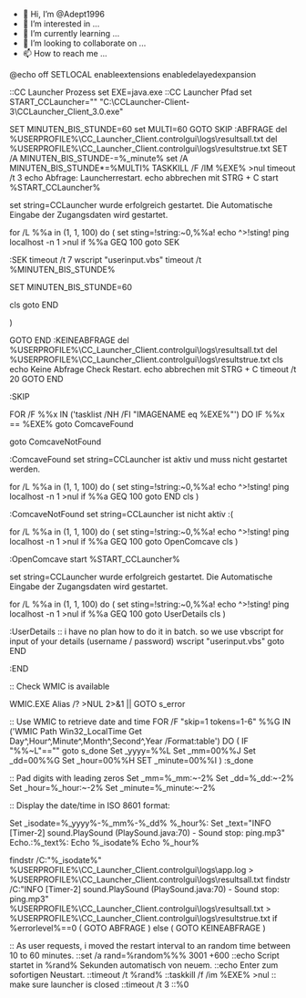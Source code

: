 - 👋 Hi, I’m @Adept1996
- 👀 I’m interested in ...
- 🌱 I’m currently learning ...
- 💞️ I’m looking to collaborate on ...
- 📫 How to reach me ...

<!---
Adept1996/Adept1996 is a ✨ special ✨ repository because its `README.md` (this file) appears on your GitHub profile.
You can click the Preview link to take a look at your changes.
--->
@echo off
SETLOCAL enableextensions enabledelayedexpansion

::CC Launcher Prozess
set EXE=java.exe
::CC Launcher Pfad
set START_CCLauncher="" "C:\CCLauncher-Client-3\CCLauncher_Client_3.0.exe"

SET MINUTEN_BIS_STUNDE=60
set MULTI=60
GOTO SKIP
:ABFRAGE
del %USERPROFILE%\CC_Launcher_Client\.controlgui\logs\resultsall.txt
del %USERPROFILE%\CC_Launcher_Client\.controlgui\logs\resultstrue.txt
SET /A MINUTEN_BIS_STUNDE-=%_minute%
set /A MINUTEN_BIS_STUNDE*=%MULTI%
TASKKILL /F /IM %EXE% >nul
timeout /t 3
echo Abfrage: Launcherrestart.
echo abbrechen mit STRG + C
start %START_CCLauncher%

set string=CCLauncher wurde erfolgreich gestartet. Die Automatische Eingabe der Zugangsdaten wird gestartet.

for /L %%a in (1, 1, 100) do (
set sting=!string:~0,%%a! 
echo ^>!sting!
ping localhost -n 1 >nul
if %%a GEQ 100 goto SEK

:SEK
timeout /t 7
wscript "userinput.vbs"
timeout /t %MINUTEN_BIS_STUNDE%

SET MINUTEN_BIS_STUNDE=60

cls 
goto END

)



GOTO END
:KEINEABFRAGE
del %USERPROFILE%\CC_Launcher_Client\.controlgui\logs\resultsall.txt
del %USERPROFILE%\CC_Launcher_Client\.controlgui\logs\resultstrue.txt
cls 
echo Keine Abfrage Check Restart.
echo abbrechen mit STRG + C
timeout /t 20
GOTO END

:SKIP

FOR /F %%x IN ('tasklist /NH /FI "IMAGENAME eq %EXE%"') DO IF %%x == %EXE% goto ComcaveFound

goto ComcaveNotFound

:ComcaveFound
set string=CCLauncher ist aktiv und muss nicht gestartet werden.

for /L %%a in (1, 1, 100) do (
set sting=!string:~0,%%a! 
echo ^>!sting!
ping localhost -n 1 >nul
if %%a GEQ 100 goto END
cls 
)

:ComcaveNotFound
set string=CCLauncher ist nicht aktiv :(

for /L %%a in (1, 1, 100) do (
set sting=!string:~0,%%a! 
echo ^>!sting!
ping localhost -n 1 >nul
if %%a GEQ 100 goto OpenComcave
cls 
)

:OpenComcave
start %START_CCLauncher%

set string=CCLauncher wurde erfolgreich gestartet. Die Automatische Eingabe der Zugangsdaten wird gestartet.

for /L %%a in (1, 1, 100) do (
set sting=!string:~0,%%a! 
echo ^>!sting!
ping localhost -n 1 >nul
if %%a GEQ 100 goto UserDetails
cls 
)

:UserDetails
:: i have no plan how to do it in batch. so we use vbscript for input of your details (username / password)
wscript "userinput.vbs"
goto END

:END


:: Check WMIC is available



WMIC.EXE Alias /? >NUL 2>&1 || GOTO s_error

:: Use WMIC to retrieve date and time
FOR /F "skip=1 tokens=1-6" %%G IN ('WMIC Path Win32_LocalTime Get Day^,Hour^,Minute^,Month^,Second^,Year /Format:table') DO (
   IF "%%~L"=="" goto s_done
      Set _yyyy=%%L
      Set _mm=00%%J
      Set _dd=00%%G
      Set _hour=00%%H
      SET _minute=00%%I
)
:s_done

:: Pad digits with leading zeros
      Set _mm=%_mm:~-2%
      Set _dd=%_dd:~-2%
      Set _hour=%_hour:~-2%
      Set _minute=%_minute:~-2%

:: Display the date/time in ISO 8601 format:

Set _isodate=%_yyyy%-%_mm%-%_dd% %_hour%:
Set _text="INFO  [Timer-2] sound.PlaySound (PlaySound.java:70) - Sound stop: ping.mp3"
Echo.:%_text%:
Echo %_isodate%
Echo %_hour%

findstr /C:"%_isodate%" %USERPROFILE%\CC_Launcher_Client\.controlgui\logs\app.log > %USERPROFILE%\CC_Launcher_Client\.controlgui\logs\resultsall.txt
findstr /C:"INFO  [Timer-2] sound.PlaySound (PlaySound.java:70) - Sound stop: ping.mp3" %USERPROFILE%\CC_Launcher_Client\.controlgui\logs\resultsall.txt > %USERPROFILE%\CC_Launcher_Client\.controlgui\logs\resultstrue.txt
if %errorlevel%==0 (
GOTO ABFRAGE
) else (
GOTO KEINEABFRAGE
)




:: As user requests, i moved the restart interval to an random time between 10 to 60 minutes.
::set /a rand=%random%%% 3001 +600
::echo Script startet in %rand% Sekunden automatisch von neuem.
::echo Enter zum sofortigen Neustart.
::timeout /t %rand%
::taskkill /f /im %EXE% >nul
:: make sure launcher is closed
::timeout /t 3
::%0
